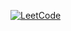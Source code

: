 [![LeetCode](https://leetcode-badge.vercel.app/api/username/stats?theme=dark)](https://leetcode.com/username)
